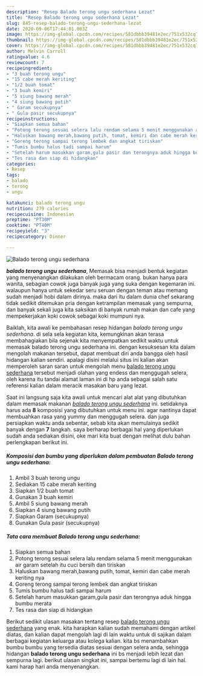 ```yaml
---
description: "Resep Balado terong ungu sederhana Lezat"
title: "Resep Balado terong ungu sederhana Lezat"
slug: 845-resep-balado-terong-ungu-sederhana-lezat
date: 2020-09-06T17:44:01.003Z
image: https://img-global.cpcdn.com/recipes/581dbbb39481e2ec/751x532cq70/balado-terong-ungu-sederhana-foto-resep-utama.jpg
thumbnail: https://img-global.cpcdn.com/recipes/581dbbb39481e2ec/751x532cq70/balado-terong-ungu-sederhana-foto-resep-utama.jpg
cover: https://img-global.cpcdn.com/recipes/581dbbb39481e2ec/751x532cq70/balado-terong-ungu-sederhana-foto-resep-utama.jpg
author: Melvin Carroll
ratingvalue: 4.6
reviewcount: 7
recipeingredient:
- "3 buah terong ungu"
- "15 cabe merah keriting"
- "1/2 buah tomat"
- "3 buah kemiri"
- "5 siung bawang merah"
- "4 siung bawang putih"
- " Garam secukupnya"
- " Gula pasir secukupnya"
recipeinstructions:
- "Siapkan semua bahan"
- "Potong terong sesuai selera lalu rendam selama 5 menit menggunakan air garam setelah itu cuci bersih dan tiriskan"
- "Haluskan bawang merah,bawang putih, tomat, kemiri dan cabe merah keriting nya"
- "Goreng terong sampai terong lembek dan angkat tiriskan"
- "Tumis bumbu halus tadi sampai harum"
- "Setelah harum masukkan garam,gula pasir dan terongnya aduk hingga bumbu merata"
- "Tes rasa dan siap di hidangkan"
categories:
- Resep
tags:
- balado
- terong
- ungu

katakunci: balado terong ungu 
nutrition: 279 calories
recipecuisine: Indonesian
preptime: "PT30M"
cooktime: "PT40M"
recipeyield: "3"
recipecategory: Dinner

---
```



![Balado terong ungu sederhana](https://img-global.cpcdn.com/recipes/581dbbb39481e2ec/751x532cq70/balado-terong-ungu-sederhana-foto-resep-utama.jpg)

<b><i>balado terong ungu sederhana</i></b>, Memasak bisa menjadi bentuk kegiatan yang menyenangkan dilakukan oleh bermacam orang. bukan hanya para wanita, sebagian cowok juga banyak juga yang suka dengan kegemaran ini. walaupun hanya untuk sekedar seru seruan dengan teman atau memang sudah menjadi hobi dalam dirinya. maka dari itu dalam dunia chef sekarang tidak sedikit ditemukan pria dengan ketrampilan memasak yang sempurna, dan banyak sekali juga kita saksikan di banyak rumah makan dan cafe yang mempekerjakan koki cowok sebagai koki mumpuni nya.

Baiklah, kita awali ke pembahasan resep hidangan <i>balado terong ungu sederhana</i>. di sela sela kegiatan kita, kemungkinan akan terasa membahagiakan bila sejenak kita menyempatkan sedikit waktu untuk memasak balado terong ungu sederhana ini. dengan kesuksesan kita dalam mengolah makanan tersebut, dapat membuat diri anda bangga oleh hasil hidangan kalian sendiri. apalagi disini melalui situs ini kalian akan memperoleh saran saran untuk mengolah menu <u>balado terong ungu sederhana</u> tersebut menjadi olahan yang endess dan menggugah selera, oleh karena itu tandai alamat laman ini di hp anda sebagai salah satu referensi kalian dalam meracik masakan baru yang lezat.




Saat ini langsung saja kita awali untuk mencari alat alat yang dibutuhkan dalam memasak makanan <u><i>balado terong ungu sederhana</i></u> ini. setidaknya harus ada <b>8</b> komposisi yang dibutuhkan untuk menu ini. agar nantinya dapat membuahkan rasa yang yummy dan menggugah selera. dan juga persiapkan waktu anda sebentar, sebab kita akan memulainya sedikit banyak dengan <b>7</b> langkah. saya berharap berbagai hal yang diperlukan sudah anda sediakan disini, oke mari kita buat dengan melihat dulu bahan perlengkapan berikut ini.

<!--inarticleads1-->

##### Komposisi dan bumbu yang diperlukan dalam pembuatan Balado terong ungu sederhana:

1. Ambil 3 buah terong ungu
1. Sediakan 15 cabe merah keriting
1. Siapkan 1/2 buah tomat
1. Gunakan 3 buah kemiri
1. Ambil 5 siung bawang merah
1. Siapkan 4 siung bawang putih
1. Siapkan  Garam (secukupnya)
1. Gunakan  Gula pasir (secukupnya)




<!--inarticleads2-->

##### Tata cara membuat Balado terong ungu sederhana:

1. Siapkan semua bahan
1. Potong terong sesuai selera lalu rendam selama 5 menit menggunakan air garam setelah itu cuci bersih dan tiriskan
1. Haluskan bawang merah,bawang putih, tomat, kemiri dan cabe merah keriting nya
1. Goreng terong sampai terong lembek dan angkat tiriskan
1. Tumis bumbu halus tadi sampai harum
1. Setelah harum masukkan garam,gula pasir dan terongnya aduk hingga bumbu merata
1. Tes rasa dan siap di hidangkan




Berikut sedikit ulasan masakan tentang resep <u>balado terong ungu sederhana</u> yang enak. kita harapkan kalian sudah memahami dengan artikel diatas, dan kalian dapat mengolah lagi di lain waktu untuk di sajikan dalam berbagai kegiatan keluarga atau kolega kalian. kita bs menambahkan bumbu bumbu yang tersedia diatas sesuai dengan selera anda, sehingga hidangan <b>balado terong ungu sederhana</b> ini bs menjadi lebih lezat dan sempurna lagi. berikut ulasan singkat ini, sampai bertemu lagi di lain hal. kami harap hari anda menyenangkan.
